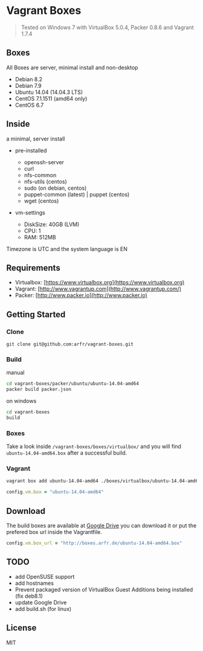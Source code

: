 # Vagrant Boxes

> Tested on Windows 7 with VirtualBox 5.0.4, Packer 0.8.6 and Vagrant 1.7.4

## Boxes

All Boxes are server, minimal install and non-desktop

 - Debian 8.2
 - Debian 7.9
 - Ubuntu 14.04 (14.04.3 LTS)
 - CentOS 7.1.1511 (amd64 only)
 - CentOS 6.7

## Inside

a minimal, server install

 - pre-installed
   - openssh-server
   - curl
   - nfs-common
   - nfs-utils (centos)
   - sudo (on debian, centos)
   - puppet-common (latest) | puppet (centos)
   - wget (centos)

 - vm-settings
   - DiskSize: 40GB (LVM)
   - CPU: 1
   - RAM: 512MB

Timezone is UTC and the system language is EN

## Requirements

 - Virtualbox: [https://www.virtualbox.org](https://www.virtualbox.org)
 - Vagrant: [http://www.vagrantup.com](http://www.vagrantup.com/)
 - Packer: [http://www.packer.io](http://www.packer.io)

## Getting Started

### Clone

````
git clone git@github.com:arfr/vagrant-boxes.git
````

### Build

manual
```sh
cd vagrant-boxes/packer/ubuntu/ubuntu-14.04-amd64
packer build packer.json
```
on windows
```sh
cd vagrant-boxes
build
```

### Boxes

Take a look inside `/vagrant-boxes/boxes/virtualbox/` and you will find `ubuntu-14.04-amd64.box` after a successful build.

### Vagrant

```sh
vagrant box add ubuntu-14.04-amd64 ./boxes/virtualbox/ubuntu-14.04-amd64.box
```

```ruby
config.vm.box = "ubuntu-14.04-amd64"
```

## Download

The build boxes are available at [Google Drive](https://googledrive.com/host/0B6dgb1NG97heZDBnRzlVWWRKOE0) you can download it or put the prefered box url inside the Vagrantfile.

```ruby
config.vm.box_url = "http://boxes.arfr.de/ubuntu-14.04-amd64.box"
```

## TODO
- add OpenSUSE support
- add hostnames
- Prevent packaged version of VirtualBox Guest Additions being installed (fix deb8.1)
- update Google Drive
- add build.sh (for linux)

## License

MIT
